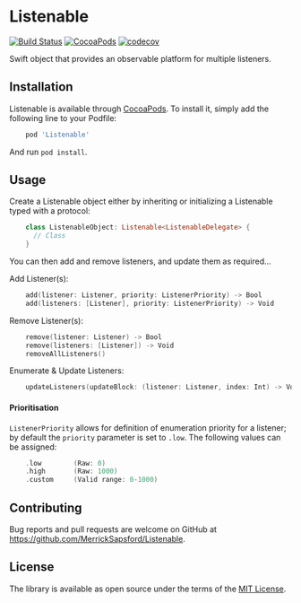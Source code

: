 # Listenable
[![Build Status](https://travis-ci.org/MerrickSapsford/MSSTabbedPageViewController.svg?branch=develop)](https://travis-ci.org/MerrickSapsford/MSSTabbedPageViewController)
[![CocoaPods](https://img.shields.io/cocoapods/v/Listenable.svg)]()
[![codecov](https://codecov.io/gh/MerrickSapsford/Listenable/branch/develop/graph/badge.svg)](https://codecov.io/gh/MerrickSapsford/Listenable)

Swift object that provides an observable platform for multiple listeners.

## Installation
Listenable is available through [CocoaPods](http://cocoapods.org). To install it, simply add the following line to your Podfile:
```ruby
    pod 'Listenable'
```
And run `pod install`.

## Usage
Create a Listenable object either by inheriting or initializing a Listenable typed with a protocol:

```swift
    class ListenableObject: Listenable<ListenableDelegate> {
      // Class
    }
```

You can then add and remove listeners, and update them as required...

Add Listener(s):
```swift
	add(listener: Listener, priority: ListenerPriority) -> Bool
	add(listeners: [Listener], priority: ListenerPriority) -> Void
```
Remove Listener(s):
```swift
	remove(listener: Listener) -> Bool
	remove(listeners: [Listener]) -> Void
	removeAllListeners()
```
Enumerate & Update Listeners:
```swift
	updateListeners(updateBlock: (listener: Listener, index: Int) -> Void)
```
#### Prioritisation
`ListenerPriority` allows for definition of enumeration priority for a listener; by default the `priority` parameter is set to `.low`. The following values can be assigned:
```swift
	.low 		(Raw: 0)
	.high 		(Raw: 1000)
	.custom		(Valid range: 0-1000)
```
## Contributing
Bug reports and pull requests are welcome on GitHub at https://github.com/MerrickSapsford/Listenable.

## License

The library is available as open source under the terms of the [MIT License](http://opensource.org/licenses/MIT).

